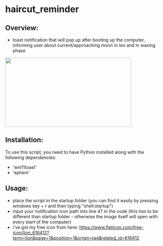 # **haircut_reminder**

## **Overview:**

- toast notification that will pop up after booting up the computer, informing user about current/approaching moon in leo and in waxing phase

<img src="https://github.com/user-attachments/assets/451dd7d1-5a02-41bd-bf69-f407bd841c1c" width="400" height="220">

## **Installation:**

To use this script, you need to have Python installed along with the following dependencies:
- 'win11toast'
- 'ephem'

## **Usage:**

- place the script in the startup folder (you can find it easily by pressing windows key + r and then typing "shell:startup")
- input your notification icon path into line 47 in the code (this has to be different than startup folder - otherwise the image itself will open with every start of the computer)
- i've got my free icon from here: https://www.flaticon.com/free-icon/lion_616412?term=lion&page=1&position=1&origin=tag&related_id=616412
